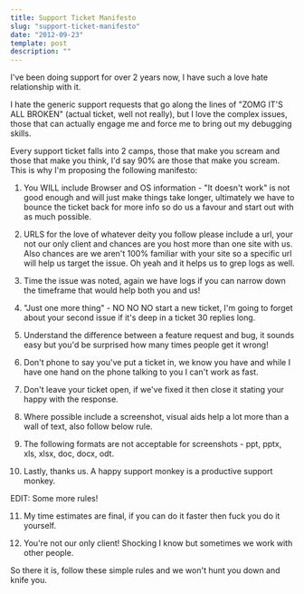 ```yaml
---
title: Support Ticket Manifesto
slug: "support-ticket-manifesto"
date: "2012-09-23"
template: post
description: ""
---
```

I've been doing support for over 2 years now, I have such a love hate relationship with it.

I hate the generic support requests that go along the lines of "ZOMG IT'S ALL BROKEN" (actual ticket, well not really), but I love the complex issues, those that can actually engage me and force me to bring out my debugging skills.



Every support ticket falls into 2 camps, those that make you scream and those that make you think, I'd say 90% are those that make you scream. This is why I'm proposing the following manifesto:



1. You WILL include Browser and OS information - "It doesn't work" is not good enough and will just make things take longer, ultimately we have to bounce the ticket back for more info so do us a favour and start out with as much possible.

2. URLS for the love of whatever deity you follow please include a url, your not our only client and chances are you host more than one site with us. Also chances are we aren't 100% familiar with your site so a specific url will help us target the issue. Oh yeah and it helps us to grep logs as well.

3. Time the issue was noted, again we have logs if you can narrow down the timeframe that would help both you and us!

4. "Just one more thing" - NO NO NO start a new ticket, I'm going to forget about your second issue if it's deep in a ticket 30 replies long.

5. Understand the difference between a feature request and bug, it sounds easy but you'd be surprised how many times people get it wrong!

6. Don't phone to say you've put a ticket in, we know you have and while I have one hand on the phone talking to you I can't work as fast.

7. Don't leave your ticket open, if we've fixed it then close it stating your happy with the response.

8. Where possible include a screenshot, visual aids help a lot more than a wall of text, also follow below rule.

9. The following formats are not acceptable for screenshots - ppt, pptx, xls, xlsx, doc, docx, odt.

10. Lastly, thanks us. A happy support monkey is a productive support monkey.



EDIT: Some more rules!



11. My time estimates are final, if you can do it faster then fuck you do it yourself.

12. You're not our only client! Shocking I know but sometimes we work with other people.



So there it is, follow these simple rules and we won't hunt you down and knife you.

